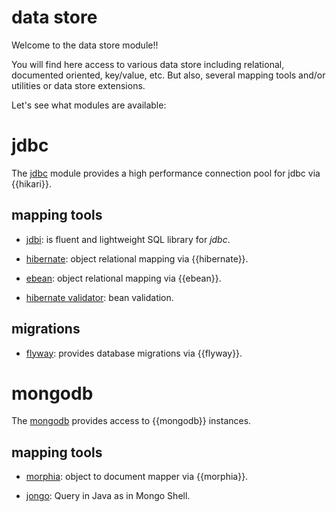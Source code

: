 # data store

Welcome to the data store module!!

You will find here access to various data store including relational, documented oriented, key/value, etc. But also, several mapping tools and/or utilities or data store extensions.

Let's see what modules are available:

# jdbc

The [jdbc](/doc/jdbc) module provides a high performance connection pool for jdbc via {{hikari}}.

## mapping tools

* [jdbi](/doc/jdbi): is fluent and lightweight SQL library for *jdbc*.

* [hibernate](/doc/hbm): object relational mapping via {{hibernate}}.

* [ebean](/doc/ebean): object relational mapping via {{ebean}}.

* [hibernate validator](/doc/hbv): bean validation.

## migrations

* [flyway](/doc/flyway): provides database migrations via {{flyway}}.

# mongodb

The [mongodb](/doc/mongodb) provides access to {{mongodb}} instances.

## mapping tools

* [morphia](/doc/morphia): object to document mapper via {{morphia}}.

* [jongo](/doc/jongo): Query in Java as in Mongo Shell.
